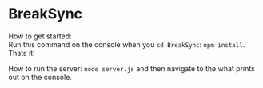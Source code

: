 BreakSync
=========


How to get started:  
Run this command on the console when you `cd BreakSync`:
`npm install`. Thats it!  

How to run the server: `node server.js` and then navigate to the what prints out on the console.